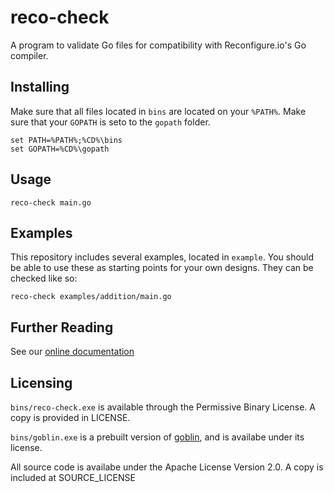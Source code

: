 # reco-check

A program to validate Go files for compatibility with Reconfigure.io's Go compiler.

## Installing

Make sure that all files located in `bins` are located on your `%PATH%`.
Make sure that your `GOPATH` is seto to the `gopath` folder.

```
set PATH=%PATH%;%CD%\bins
set GOPATH=%CD%\gopath
```

## Usage

`reco-check main.go`

## Examples

This repository includes several examples, located in `example`. You
should be able to use these as starting points for your own
designs. They can be checked like so:

`reco-check examples/addition/main.go`

## Further Reading

See our [online documentation](http://docs.reconfigure.io/)

## Licensing

`bins/reco-check.exe` is available through the Permissive Binary
License. A copy is provided in LICENSE.

`bins/goblin.exe` is a prebuilt version of
[goblin](https://github.com/ReconfigureIO/goblin), and is availabe
under its license.

All source code is availabe under the Apache License Version 2.0. A
copy is included at SOURCE_LICENSE
